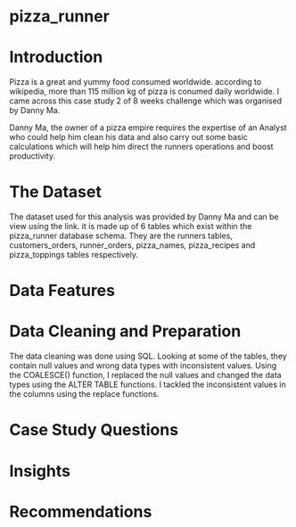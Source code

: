 # pizza_runner

# Introduction
Pizza is a great and yummy food consumed worldwide. according to wikipedia, more than 115 million kg of pizza is conumed daily worldwide. I came across this case study 2 of 8 weeks challenge which was organised by Danny Ma.

Danny Ma, the owner of a pizza empire requires the expertise of an Analyst who could help him clean his data and also carry out some basic calculations which will help him direct the runners operations and boost productivity.

# The Dataset
The dataset used for this analysis was provided by Danny Ma and can be view using the link. it is made up of 6 tables which exist within the pizza_runner database schema. They are the runners tables, customers_orders, runner_orders, pizza_names, pizza_recipes and pizza_toppings tables respectively.

# Data Features

# Data Cleaning and Preparation
The data cleaning was done using SQL. Looking at some of the tables, they contain null values and wrong data types with inconsistent values. Using the COALESCE() function, I replaced the null values and changed the data types using the ALTER TABLE functions. I tackled the inconsistent values in the columns using the replace functions.

# Case Study Questions

# Insights

# Recommendations


